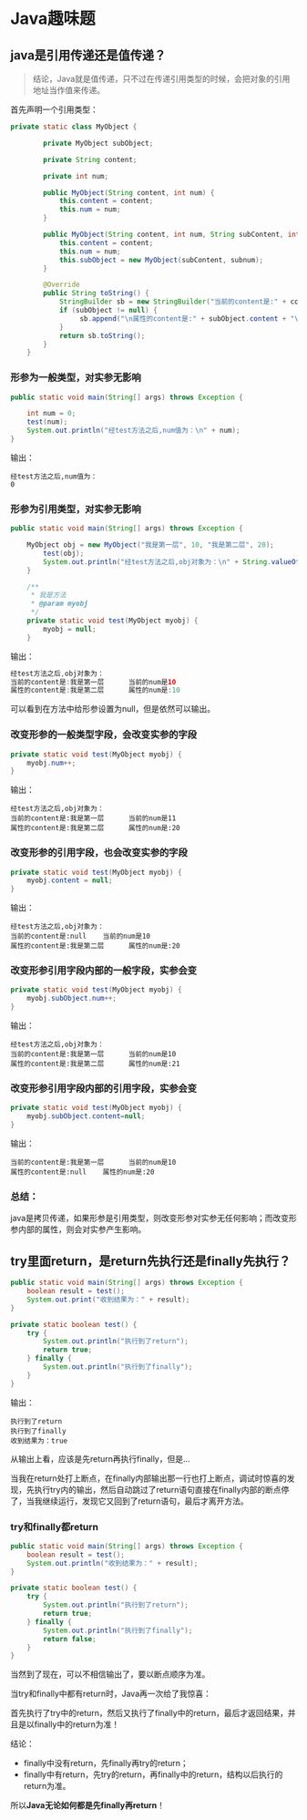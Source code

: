 # Java趣味题


## java是引用传递还是值传递？

>结论，Java就是值传递，只不过在传递引用类型的时候，会把对象的引用地址当作值来传递。

首先声明一个引用类型：

```java
private static class MyObject {

        private MyObject subObject;

        private String content;

        private int num;

        public MyObject(String content, int num) {
            this.content = content;
            this.num = num;
        }

        public MyObject(String content, int num, String subContent, int subnum) {
            this.content = content;
            this.num = num;
            this.subObject = new MyObject(subContent, subnum);
        }

        @Override
        public String toString() {
            StringBuilder sb = new StringBuilder("当前的content是:" + content + "\t当前的num是" + num);
            if (subObject != null) {
                 sb.append("\n属性的content是:" + subObject.content + "\t属性的num是:" + subObject.num);
            }
            return sb.toString();
        }
    }
```

### 形参为一般类型，对实参无影响

```java
public static void main(String[] args) throws Exception {

    int num = 0;
    test(num);
    System.out.println("经test方法之后,num值为：\n" + num);
}
```

输出：

```
经test方法之后,num值为：
0
```

### 形参为引用类型，对实参无影响

```java
public static void main(String[] args) throws Exception {

    MyObject obj = new MyObject("我是第一层", 10, "我是第二层", 20);
        test(obj);
        System.out.println("经test方法之后,obj对象为：\n" + String.valueOf(obj));
    }

    /**
     * 我是方法
     * @param myobj
     */
    private static void test(MyObject myobj) {
        myobj = null;
    }
```

输出：

```java
经test方法之后,obj对象为：
当前的content是:我是第一层      当前的num是10 
属性的content是:我是第二层      属性的num是:10
```

可以看到在方法中给形参设置为null，但是依然可以输出。

### 改变形参的一般类型字段，会改变实参的字段

```java
private static void test(MyObject myobj) {
    myobj.num++;
}
```

输出：

```
经test方法之后,obj对象为：
当前的content是:我是第一层      当前的num是11
属性的content是:我是第二层      属性的num是:20
```

### 改变形参的引用字段，也会改变实参的字段

```java
private static void test(MyObject myobj) {
    myobj.content = null;
}
```

输出：

```
经test方法之后,obj对象为：
当前的content是:null    当前的num是10
属性的content是:我是第二层      属性的num是:20
```

### 改变形参引用字段内部的一般字段，实参会变

```java
private static void test(MyObject myobj) {
    myobj.subObject.num++;
}
```

输出：

```
经test方法之后,obj对象为：
当前的content是:我是第一层      当前的num是10
属性的content是:我是第二层      属性的num是:21
```

### 改变形参引用字段内部的引用字段，实参会变

```java
private static void test(MyObject myobj) {
    myobj.subObject.content=null;
}
```

输出：

```
当前的content是:我是第一层      当前的num是10
属性的content是:null    属性的num是:20
```

### 总结：

java是拷贝传递，如果形参是引用类型，则改变形参对实参无任何影响；而改变形参内部的属性，则会对实参产生影响。

## try里面return，是return先执行还是finally先执行？

```java
public static void main(String[] args) throws Exception {
    boolean result = test();
    System.out.print("收到结果为：" + result);
}

private static boolean test() {
    try {
        System.out.println("执行到了return");
        return true;
    } finally {
        System.out.println("执行到了finally");
    }
}
```

输出：

```
执行到了return
执行到了finally
收到结果为：true
```

从输出上看，应该是先return再执行finally，但是...

当我在return处打上断点，在finally内部输出那一行也打上断点，调试时惊喜的发现，先执行try内的输出，然后自动跳过了return语句直接在finally内部的断点停了，当我继续运行，发现它又回到了return语句，最后才离开方法。

### try和finally都return

```java
public static void main(String[] args) throws Exception {
    boolean result = test();
    System.out.println("收到结果为：" + result);
}

private static boolean test() {
    try {
        System.out.println("执行到了return");
        return true;
    } finally {
        System.out.println("执行到了finally");
        return false;
    }
}
```

当然到了现在，可以不相信输出了，要以断点顺序为准。

当try和finally中都有return时，Java再一次给了我惊喜：

首先执行了try中的return，然后又执行了finally中的return，最后才返回结果，并且是以finally中的return为准！

结论：

- finally中没有return，先finally再try的return；
- finally中有return，先try的return，再finally中的return，结构以后执行的return为准。

所以**Java无论如何都是先finally再return**！
